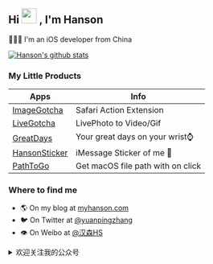 ## Hi <img src="https://cdn.jsdelivr.net/gh/zyphs21/cdn-assets/photo/Hi.gif" width="30px"> , I'm Hanson

👨🏻‍💻 I'm an iOS developer from China

[![Hanson's github stats](https://github-readme-stats.vercel.app/api?username=zyphs21&show_icons=true)](https://github.com/zyphs21)

### My Little Products

Apps | Info
---|---
[ImageGotcha](https://apps.apple.com/cn/app/imagegotcha/id1384107130) | Safari Action Extension
[LiveGotcha](https://apps.apple.com/cn/app/livegotcha/id1502021802) | LivePhoto to Video/Gif
[GreatDays](https://apps.apple.com/cn/app/greatdays/id1513887298) | Your great days on your wrist⌚️
[HansonSticker](https://apps.apple.com/cn/app/hansonsticker/id1158544571) | iMessage Sticker of me 🤪
[PathToGo](https://github.com/HansonStudio/PathToGo) | Get macOS file path with on click

### Where to find me

- 🌎  On my blog at [myhanson.com](myhanson.com)
- 🐦  On Twitter at [@yuanpingzhang](https://twitter.com/yuanpingzhang)
- 👁  On Weibo at [@汉森HS](https://weibo.com/1775951885/)

<details>
<summary>欢迎关注我的公众号</summary>

|HansonTalk | 
|:--:|
<img src="https://cdn.jsdelivr.net/gh/zyphs21/cdn-assets/qrcode/HansonTalk.jpg" alt="HansonTalk" align=center /> |

</details>

